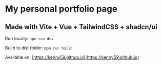 # My personal portfolio page
## Made with Vite + Vue + TailwindCSS + shadcn/ui

Run locally:
```npm run dev```

Build to dist folder:
```npm run build```

Available on:
[https://kenny59.github.io](https://kenny59.github.io)